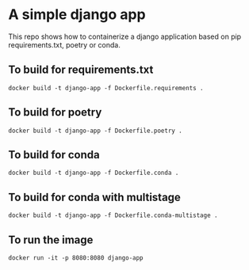 # A simple django app

This repo shows how to containerize a django application based on pip requirements.txt, poetry or conda.

## To build for requirements.txt

```
docker build -t django-app -f Dockerfile.requirements .
```

## To build for poetry

```
docker build -t django-app -f Dockerfile.poetry .
```

## To build for conda

```
docker build -t django-app -f Dockerfile.conda .
```

## To build for conda with multistage

```
docker build -t django-app -f Dockerfile.conda-multistage .
```

## To run the image

```
docker run -it -p 8080:8080 django-app
```
